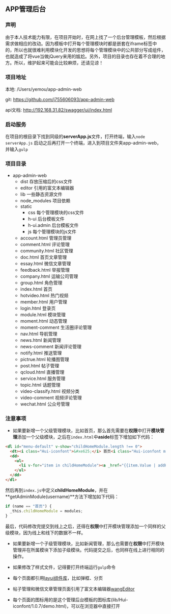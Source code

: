## APP管理后台

### 声明

由于本人技术能力有限，在项目开始时，在网上找了一个后台管理模板，然后根据需求做相应的改动。因为模板中打开每个管理模块时都是嵌套在iframe标签中的，所以也就很难利用模块化开发的思想将每个管理模块中的公共部分写成组件，也就造成了将vue当做jQuery来用的尴尬。另外，项目的目录也存在着不合理的地方。所以，维护起来可能会比较麻烦，还请见谅！

### 项目地址

本地: /Users/yemou/app-admin-web

git: https://github.com/j755606093/app-admin-web

api文档: http://192.168.31.82/swagger/ui/index.html

### 启动服务

在项目的根目录下找到同级的**serverApp.js**文件，打开终端，输入`node serverApp.js`
启动之后再打开一个终端，进入到项目文件夹app-admin-web，并输入`gulp`

### 项目目录

- app-admin-web
  - dist                 存放压缩后的css文件
  - editor               引用的富文本编辑器
  - lib                  一些静态资源文件
  - node_modules         项目依赖
  - static
    - css                每个管理模块的css文件
    - h-ui               后台模板文件
    - h-ui.admin         后台模板文件
    - js                 每个管理模块的js文件
  - account.html         管理员管理
  - comment.html         评论管理
  - community.html       社区管理
  - doc.html             首页文章管理
  - essay.html           微信文章管理
  - feedback.html        举报管理
  - company.html         运输公司管理
  - group.html           角色管理
  - index.html           首页
  - hotvideo.html        热门视频
  - member.html          用户管理
  - login.html           登录页
  - module.html          模块管理
  - moment.html          动态管理
  - moment-comment       生活圈评论管理
  - nav.html             导航管理
  - news.html            新闻管理
  - news-comment         新闻评论管理
  - notify.html          推送管理
  - pictrue.html         轮播图管理
  - post.html            帖子管理
  - qcloud.html          直播管理
  - service.html         服务管理
  - topic.html           话题管理
  - video-classify.html  视频分类  
  - video-comment        视频评论管理
  - wechat.html          公众号管理

### 注意事项

- 如果要新增一个父级管理模块，比如首页，那么首先需要在**权限**中打开**模块管理**添加一个父级模块，之后在`index.html`中**aside**标签下增加如下代码：

``` html
<dl id="menu-default" v-show="childHomeModule.length !== 0">
  <dt><i class="Hui-iconfont">&#xe625;</i> 首页<i class="Hui-iconfont menu_dropdown-arrow">&#xe6d5;</i></dt>
  <dd>
    <ul>
      <li v-for="item in childHomeModule"><a _href="{{item.Value | addHash}}" data-title="{{item.Name}}" href="javascript:;"> {{item.Name}}</a></li>
    </ul>
  </dd>
</dl>
```

然后再到`index.js`中定义**childHomeModule**，并在**getAdminModule(username)**方法下增加如下代码：

``` javascript 
if (name == "首页") {
  _this.childHomeModule = modules;
}
```

最后，代码修改完提交到线上之后，还得在**权限**中打开模块管理添加一个同样的父级模块，因为线上和线下的数据不一样。

- 如果要新增一个子级管理模块，比如新闻管理，那么也需要在**权限**中打开模块管理并在所属模块下添加子级模块。代码提交之后，也同样在线上进行相同的操作。

- 如果修改了样式文件，记得要打开终端运行`gulp`命令

- 每个页面都引用[layui组件库](http://www.layui.com/doc/)，比如弹框、分页

- 帖子管理和微信文章管理页面引用了富文本编辑器[wangEditor](http://www.wangeditor.com/)

- 每个页面的图标用的是这个管理后台模板的图标库(lib/Hui-iconfont/1.0.7/demo.html)，可以在浏览器中直接打开

